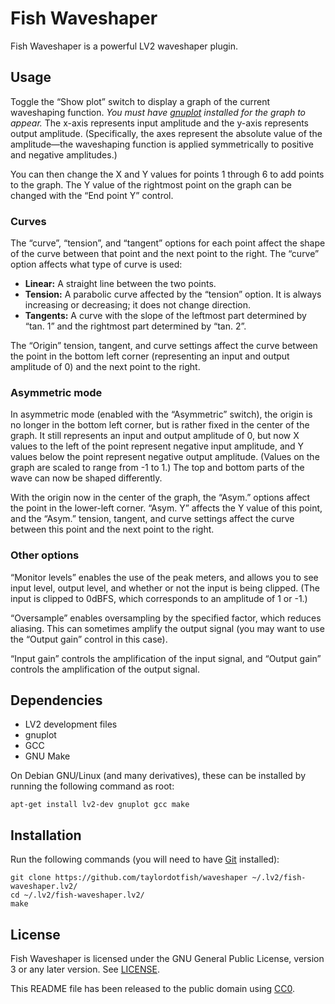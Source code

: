 Fish Waveshaper
===============

Fish Waveshaper is a powerful LV2 waveshaper plugin.


Usage
-----

Toggle the “Show plot” switch to display a graph of the current waveshaping
function. *You must have [gnuplot] installed for the graph to appear.* The
x-axis represents input amplitude and the y-axis represents output amplitude.
(Specifically, the axes represent the absolute value of the amplitude—the
waveshaping function is applied symmetrically to positive and negative
amplitudes.)

[gnuplot]: http://gnuplot.info/

You can then change the X and Y values for points 1 through 6 to add points to
the graph. The Y value of the rightmost point on the graph can be changed with
the “End point Y” control.


### Curves

The “curve”, “tension”, and “tangent” options for each point affect the
shape of the curve between that point and the next point to the right. The
“curve” option affects what type of curve is used:

* **Linear:** A straight line between the two points.
* **Tension:** A parabolic curve affected by the “tension” option. It is
  always increasing or decreasing; it does not change direction.
* **Tangents:** A curve with the slope of the leftmost part determined by
  “tan.&nbsp;1” and the rightmost part determined by “tan.&nbsp;2”.

The “Origin” tension, tangent, and curve settings affect the curve between the
point in the bottom left corner (representing an input and output amplitude of
0) and the next point to the right.


### Asymmetric mode

In asymmetric mode (enabled with the “Asymmetric” switch), the origin is no
longer in the bottom left corner, but is rather fixed in the center of the
graph. It still represents an input and output amplitude of 0, but now X values
to the left of the point represent negative input amplitude, and Y values below
the point represent negative output amplitude. (Values on the graph are scaled
to range from -1 to 1.) The top and bottom parts of the wave can now be shaped
differently.

With the origin now in the center of the graph, the “Asym.” options affect the
point in the lower-left corner. “Asym. Y” affects the Y value of this point,
and the “Asym.” tension, tangent, and curve settings affect the curve between
this point and the next point to the right.


### Other options

“Monitor levels” enables the use of the peak meters, and allows you to see
input level, output level, and whether or not the input is being clipped. (The
input is clipped to 0dBFS, which corresponds to an amplitude of 1 or -1.)

“Oversample” enables oversampling by the specified factor, which reduces
aliasing. This can sometimes amplify the output signal (you may want to use the
“Output gain” control in this case).

“Input gain” controls the amplification of the input signal, and “Output gain”
controls the amplification of the output signal.


Dependencies
------------

* LV2 development files
* gnuplot
* GCC
* GNU Make

On Debian GNU/Linux (and many derivatives), these can be installed by running
the following command as root:

```
apt-get install lv2-dev gnuplot gcc make
```


Installation
------------

Run the following commands (you will need to have [Git] installed):

```
git clone https://github.com/taylordotfish/waveshaper ~/.lv2/fish-waveshaper.lv2/
cd ~/.lv2/fish-waveshaper.lv2/
make
```

[Git]: https://git-scm.com/


License
-------

Fish Waveshaper is licensed under the GNU General Public License, version 3 or
any later version. See [LICENSE].

This README file has been released to the public domain using [CC0].

[LICENSE]: LICENSE
[CC0]: https://creativecommons.org/publicdomain/zero/1.0/
